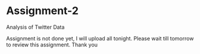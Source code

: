 # Assignment-2
Analysis of Twitter Data


Assignment is not done yet, I will upload all tonight.
Please wait till tomorrow to review this assignment. Thank you
